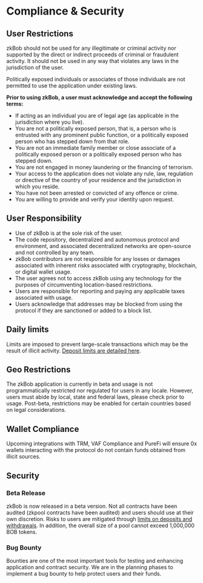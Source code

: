 # Compliance & Security

## User Restrictions

zkBob should not be used for any illegitimate or criminal activity nor supported by the direct or indirect proceeds of criminal or fraudulent activity. It should not be used in any way that violates any laws in the jurisdiction of the user.&#x20;

Politically exposed individuals or associates of those individuals are not permitted to use the application under existing laws.&#x20;

**Prior to using zkBob, a user must acknowledge and accept the following terms:**

* If acting as an individual you are of legal age (as applicable in the jurisdiction where you live).
* You are not a politically exposed person, that is, a person who is entrusted with any prominent public function, or a politically exposed person who has stepped down from that role.
* You are not an immediate family member or close associate of a politically exposed person or a politically exposed person who has stepped down.
* You are not engaged in money laundering or the financing of terrorism.
* Your access to the application does not violate any rule, law, regulation or directive of the country of your residence and the jurisdiction in which you reside.
* You have not been arrested or convicted of any offence or crime.
* You are willing to provide and verify your identity upon request.

## User Responsibility

* Use of zkBob is at the sole risk of the user.
* The code repository, decentralized and autonomous protocol and environment, and associated decentralized networks are open-source and not controlled by any team.&#x20;
* zkBob contributors are not responsible for any losses or damages associated with inherent risks associated with cryptography, blockchain, or digital wallet usage.
* The user agrees not to access zkBob using any technology for the purposes of circumventing location-based restrictions.
* Users are responsible for reporting and paying any applicable taxes associated with usage.
* Users acknowledge that addresses may be blocked from using the protocol if they are sanctioned or added to a block list.

## Daily limits

Limits are imposed to prevent large-scale transactions which may be the result of illicit activity. [Deposit limits are detailed here](deposit-and-withdrawal-limits.md).

## Geo Restrictions

The zkBob application is currently in beta and usage is not programmatically restricted nor regulated for users in any locale. However, users must abide by local, state and federal laws, please check prior to usage. Post-beta, restrictions may be enabled for certain countries based on legal considerations.

## Wallet Compliance

Upcoming integrations with TRM, VAF Compliance and PureFi will ensure 0x wallets interacting with the protocol do not contain funds obtained from illicit sources.&#x20;

## Security

### Beta Release

zkBob is now released in a beta version. Not all contracts have been audited (zkpool contracts have been audited) and users should use at their own discretion. Risks to users are mitigated through [limits on deposits and withdrawals](deposit-and-withdrawal-limits.md). In addition, the overall size of a pool cannot exceed 1,000,000 BOB tokens.

### Bug Bounty

Bounties are one of the most important tools for testing and enhancing application and contract security. We are in the planning phases to implement a bug bounty to help protect users and their funds.

